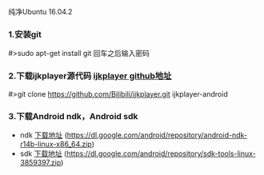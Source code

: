 纯净Ubuntu 16.04.2

### 1.安装git
#>sudo apt-get install git 回车之后输入密码

### 2.下载ijkplayer源代码  [ijkplayer github地址](https://github.com/Bilibili/ijkplayer)
#>git clone https://github.com/Bilibili/ijkplayer.git ijkplayer-android

### 3.下载Android ndk，Android sdk
* ndk [下载地址](https://dl.google.com/android/repository/android-ndk-r14b-linux-x86_64.zip)
(https://dl.google.com/android/repository/android-ndk-r14b-linux-x86_64.zip)
* sdk [下载地址](https://dl.google.com/android/repository/sdk-tools-linux-3859397.zip)
(https://dl.google.com/android/repository/sdk-tools-linux-3859397.zip)

